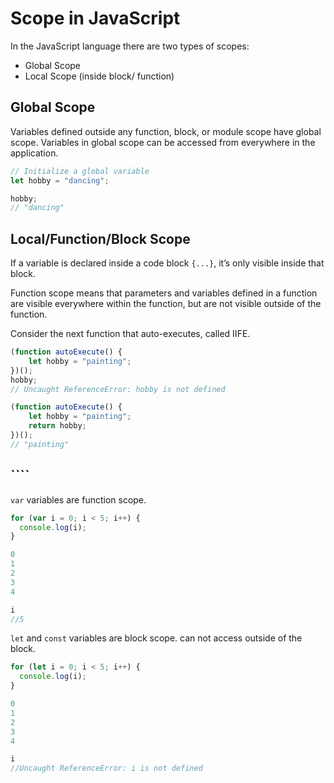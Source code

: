 
# Scope in JavaScript

In the JavaScript language there are two types of scopes:

-   Global Scope
-   Local Scope (inside block/ function)

## Global Scope
Variables defined outside any function, block, or module scope have global scope.
Variables in global scope can be accessed from everywhere in the application.
```javascript
// Initialize a global variable
let hobby = "dancing";

hobby;
// "dancing"
```

## Local/Function/Block Scope

If a variable is declared inside a code block `{...}`, it’s only visible inside that block.

Function scope means that parameters and variables defined in a function are visible everywhere within the function, but are not visible outside of the function.

Consider the next function that auto-executes, called IIFE.
```javascript
(function autoExecute() {
    let hobby = "painting";
})();
hobby;
// Uncaught ReferenceError: hobby is not defined
```
```javascript
(function autoExecute() {
    let hobby = "painting";
    return hobby;
})();
// "painting"
```

## ````
`var` variables are function scope.
```javascript
for (var i = 0; i < 5; i++) {
  console.log(i);
}

0
1
2
3
4

i
//5
```
`let` and `const` variables are block scope. can not access outside of the block.
```javascript
for (let i = 0; i < 5; i++) {
  console.log(i);
}

0
1
2
3
4

i
//Uncaught ReferenceError: i is not defined
```
<!--stackedit_data:
eyJoaXN0b3J5IjpbLTIyNzY1MjA3MiwtMTE1MTc0MDQ3OCwtNT
EwMDMyNTMsMTU5Njg2NTQxLDQwMTI5MDA4Nl19
-->
